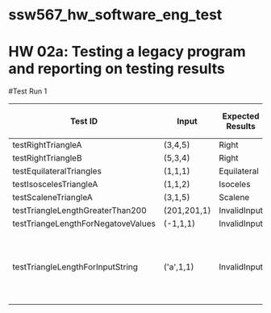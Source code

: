 # ssw567_hw_software_eng_test

# HW 02a: Testing a legacy program and reporting on testing results

#Test Run 1

| Test ID | Input | Expected Results | Actual Result | Pass or Fail | 
|---|---|---|---|---|
| testRightTriangleA | (3,4,5) | Right | InvalidInput | Fail |
| testRightTriangleB | (5,3,4) | Right | InvalidInput | Fail |
| testEquilateralTriangles | (1,1,1) |  Equilateral | InvalidInput | Fail |
| testIsoscelesTriangleA | (1,1,2) |  Isoceles | InvalidInput | Fail |
| testScaleneTriangleA | (3,1,5) |  Scalene | InvalidInput | Fail |
| testTriangleLengthGreaterThan200 | (201,201,1) |  InvalidInput | InvalidInput | Pass |
| testTriangeLengthForNegatoveValues | (-1,1,1) |  InvalidInput | InvalidInput | Pass |
| testTriangleLengthForInputString | ('a',1,1) |  InvalidInput | TypeError: '>' not supported between instances of 'str' and 'int' | Pass |

